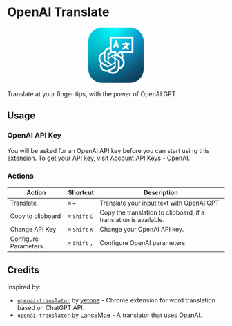 # OpenAI Translate

<p align="center">
  <img src="./assets/icon.png" alt="" height="128" width="128" />
</p>

Translate at your finger tips, with the power of OpenAI GPT.

## Usage

### OpenAI API Key

You will be asked for an OpenAI API key before you can start using this extension. To get your API key, visit [Account API Keys - OpenAI](https://platform.openai.com/account/api-keys).

### Actions

| Action               | Shortcut        | Description                                                       |
| -------------------- | --------------- | ----------------------------------------------------------------- |
| Translate            | `⌘` `↩`         | Translate your input text with OpenAI GPT                         |
| Copy to clipboard    | `⌘` `Shift` `C` | Copy the translation to clipboard, if a translation is available. |
| Change API Key       | `⌘` `Shift` `K` | Change your OpenAI API key.                                       |
| Configure Parameters | `⌘` `Shift` `,` | Configure OpenAI parameters.                                      |

## Credits

Inspired by:

- [`openai-translator`](https://github.com/yetone/openai-translator) by [yetone](https://github.com/yetone) - Chrome extension for word translation based on ChatGPT API.
- [`openai-translator`](https://github.com/LanceMoe/openai-translator) by [LanceMoe](https://github.com/LanceMoe) - A translator that uses OpanAI.
